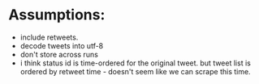 # Assumptions:
 - include retweets.
 - decode tweets into utf-8
 - don't store across runs
 - i think status id is time-ordered for the original tweet. but tweet list is ordered by retweet time - doesn't seem like we can scrape this time.
 